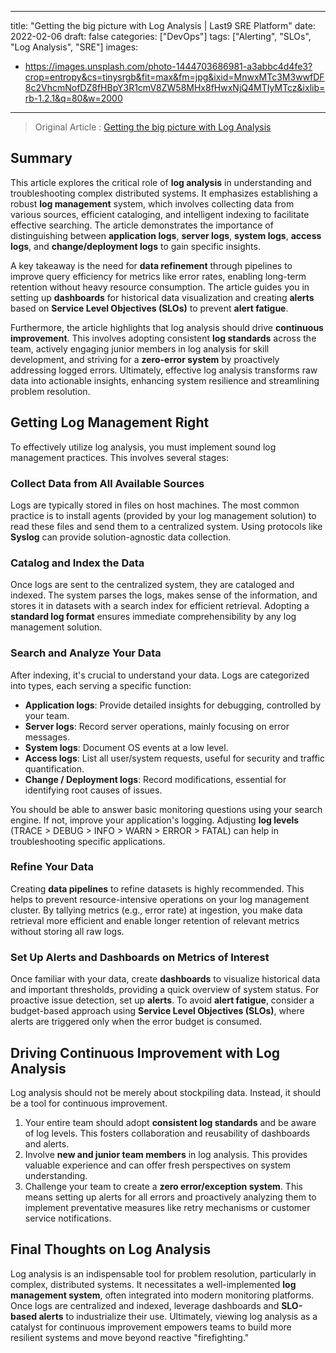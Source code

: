 
---
title: "Getting the big picture with Log Analysis | Last9 SRE Platform"
date: 2022-02-06
draft: false
categories: ["DevOps"]
tags: ["Alerting", "SLOs", "Log Analysis", "SRE"]
images:
- https://images.unsplash.com/photo-1444703686981-a3abbc4d4fe3?crop=entropy&cs=tinysrgb&fit=max&fm=jpg&ixid=MnwxMTc3M3wwfDF8c2VhcmNofDZ8fHBpY3R1cmV8ZW58MHx8fHwxNjQ4MTIyMTcz&ixlib=rb-1.2.1&q=80&w=2000
---

> Original Article : [Getting the big picture with Log Analysis](https://blog.last9.io/getting-the-big-picture-with-log-analysis/)

## Summary

This article explores the critical role of **log analysis** in understanding and troubleshooting complex distributed systems. It emphasizes establishing a robust **log management** system, which involves collecting data from various sources, efficient cataloging, and intelligent indexing to facilitate effective searching. The article demonstrates the importance of distinguishing between **application logs**, **server logs**, **system logs**, **access logs**, and **change/deployment logs** to gain specific insights.

A key takeaway is the need for **data refinement** through pipelines to improve query efficiency for metrics like error rates, enabling long-term retention without heavy resource consumption. The article guides you in setting up **dashboards** for historical data visualization and creating **alerts** based on **Service Level Objectives (SLOs)** to prevent **alert fatigue**.

Furthermore, the article highlights that log analysis should drive **continuous improvement**. This involves adopting consistent **log standards** across the team, actively engaging junior members in log analysis for skill development, and striving for a **zero-error system** by proactively addressing logged errors. Ultimately, effective log analysis transforms raw data into actionable insights, enhancing system resilience and streamlining problem resolution.

## Getting Log Management Right

To effectively utilize log analysis, you must implement sound log management practices. This involves several stages:

### Collect Data from All Available Sources
Logs are typically stored in files on host machines. The most common practice is to install agents (provided by your log management solution) to read these files and send them to a centralized system. Using protocols like **Syslog** can provide solution-agnostic data collection.

### Catalog and Index the Data
Once logs are sent to the centralized system, they are cataloged and indexed. The system parses the logs, makes sense of the information, and stores it in datasets with a search index for efficient retrieval. Adopting a **standard log format** ensures immediate comprehensibility by any log management solution.

### Search and Analyze Your Data
After indexing, it's crucial to understand your data. Logs are categorized into types, each serving a specific function:
*   **Application logs**: Provide detailed insights for debugging, controlled by your team.
*   **Server logs**: Record server operations, mainly focusing on error messages.
*   **System logs**: Document OS events at a low level.
*   **Access logs**: List all user/system requests, useful for security and traffic quantification.
*   **Change / Deployment logs**: Record modifications, essential for identifying root causes of issues.

You should be able to answer basic monitoring questions using your search engine. If not, improve your application's logging. Adjusting **log levels** (TRACE > DEBUG > INFO > WARN > ERROR > FATAL) can help in troubleshooting specific applications.

### Refine Your Data
Creating **data pipelines** to refine datasets is highly recommended. This helps to prevent resource-intensive operations on your log management cluster. By tallying metrics (e.g., error rate) at ingestion, you make data retrieval more efficient and enable longer retention of relevant metrics without storing all raw logs.

### Set Up Alerts and Dashboards on Metrics of Interest
Once familiar with your data, create **dashboards** to visualize historical data and important thresholds, providing a quick overview of system status. For proactive issue detection, set up **alerts**. To avoid **alert fatigue**, consider a budget-based approach using **Service Level Objectives (SLOs)**, where alerts are triggered only when the error budget is consumed.

## Driving Continuous Improvement with Log Analysis

Log analysis should not be merely about stockpiling data. Instead, it should be a tool for continuous improvement.
1.  Your entire team should adopt **consistent log standards** and be aware of log levels. This fosters collaboration and reusability of dashboards and alerts.
2.  Involve **new and junior team members** in log analysis. This provides valuable experience and can offer fresh perspectives on system understanding.
3.  Challenge your team to create a **zero error/exception system**. This means setting up alerts for all errors and proactively analyzing them to implement preventative measures like retry mechanisms or customer service notifications.

## Final Thoughts on Log Analysis

Log analysis is an indispensable tool for problem resolution, particularly in complex, distributed systems. It necessitates a well-implemented **log management system**, often integrated into modern monitoring platforms. Once logs are centralized and indexed, leverage dashboards and **SLO-based alerts** to industrialize their use. Ultimately, viewing log analysis as a catalyst for continuous improvement empowers teams to build more resilient systems and move beyond reactive "firefighting."
